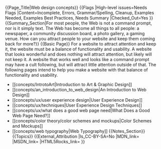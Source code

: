 {{Page_Title|Web design concepts}}
{{Flags
|High-level issues=Needs Flags
|Content=Incomplete, Errors, Grammar/Spelling, Cleanup, Examples Needed, Examples Best Practices, Needs Summary
|Checked_Out=Yes
}}
{{Summary_Section|For most people, the Web is not a command prompt, nor is it simply text. The Web has become all things to all people: a newspaper, a community discussion board, a photo gallery, a gaming venue. How can you attract people to your website and keep them coming back for more?}}
{{Basic Page}}
For a website to attract attention and keep it, the website must be a balance of functionality and usability. A website that looks wonderful and does nothing will attract attention, but likely will not keep it. A website that works well and looks like a command prompt may have a cult following, but will attract little attention outside of that. The following pages intend to help you make a website with that balance of functionality and usability.
* [[concepts/IntrotoArt|Introduction to Art & Graphic Design]]
* [[concepts/an_introduction_to_web_design|An Introduction to Web Design]]
* [[concepts/ux/user experience design|User Experience Design]]
* [[concepts/ux/techniques|User Experience Design Techniques]]
* [[concepts/ux/what does a good web page need|What Does a Good Web Page Need?]]
* [[concepts/color theory/color schemes and mockups|Color Schemes and Mockups]]
* [[concepts/web typography|Web Typography]]
{{Notes_Section}}
{{Topics}}
{{External_Attribution
|Is_CC-BY-SA=No
|MDN_link=
|MSDN_link=
|HTML5Rocks_link=
}}